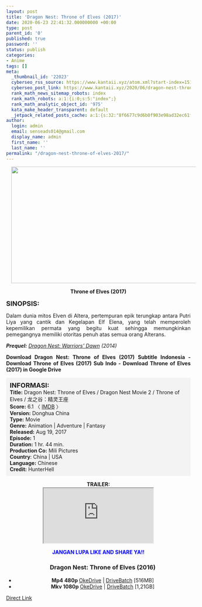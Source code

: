 ```yaml
---
layout: post
title: 'Dragon Nest: Throne of Elves (2017)'
date: 2020-06-23 22:41:32.000000000 +00:00
type: post
parent_id: '0'
published: true
password: ''
status: publish
categories:
- Anime
tags: []
meta:
  _thumbnail_id: '22023'
  cyberseo_rss_source: https://www.kantaii.xyz/atom.xml?start-index=151&max-results=150
  cyberseo_post_link: https://www.kantaii.xyz/2020/06/dragon-nest-throne-of-elves-2017.html
  rank_math_news_sitemap_robots: index
  rank_math_robots: a:1:{i:0;s:5:"index";}
  rank_math_analytic_object_id: '975'
  kata_make_header_transparent: default
  _jetpack_related_posts_cache: a:1:{s:32:"8f6677c9d6b0f903e98ad32ec61f8deb";a:2:{s:7:"expires";i:1650282610;s:7:"payload";a:0:{}}}
author:
  login: admin
  email: senseads014@gmail.com
  display_name: admin
  first_name: ''
  last_name: ''
permalink: "/dragon-nest-throne-of-elves-2017/"
---
```

<div class="separator" style="clear: both; text-align: center;"><a href="https://1.bp.blogspot.com/-JKoCNGJJCI4/XPSvbX0EP-I/AAAAAAAAA58/YXAXvM7f5R4WQHDvCrHDOX7Am1OpWtMUgCLcBGAs/s1600/Dragon%2BNest%2BThrone%2Bof%2BElves.jpg" imageanchor="1" style="margin-left: 1em; margin-right: 1em;"><img border="0" data-original-height="799" data-original-width="1600" height="318" src="{{ site.baseurl }}/assets/2020/06/Dragon%2BNest%2BThrone%2Bof%2BElves.jpg" width="640" /></a></div>
<p>
<div style="text-align: center;"><b>Throne of Elves (2017)</b></div>
<p><b><span style="font-size: large;">SINOPSIS:</span></b>
<div style="text-align: justify;">Dalam dunia mitos Elven di Altera, pertempuran epik terungkap antara Putri Liya yang cantik dan Kegelapan Elf Elena, yang telah memperoleh kepemilikan permata yang begitu kuat sehingga memungkinkan pemegangnya memiliki otoritas penuh atas semua orang Alterans.</p>
<p><i><b>Prequel:</b>&nbsp;<a href="http://www.kantaii.web.id/2020/06/dragon-nest-warriors-dawn-2014.html" target="_blank" rel="noopener">Dragon Nest: Warriors' Dawn</a> (2014)</i></p>
<p><b>Download Dragon Nest: Throne of Elves (2017) Subtitle Indonesia - Download Throne of Elves (2017) Sub Indo - Download Throne of Elves (2017) in Google Drive</b></div>
<p><a name="more"></a>
<div style="background-color: #f3f3f3; padding: 10px; text-align: left;"><b><span style="font-size: large;">INFORMASI:</span></b><br /><b>Title:</b> Dragon Nest: Throne of Elves / Dragon Nest Movie 2 / Throne of Elves / 龙之谷：精灵王座<br /><b>Score:</b> 6.1 〈 <a href="https://www.imdb.com/title/tt5425264/?ref_=nv_sr_srsg_0" target="_blank" rel="noopener">IMDB</a> 〉<br /><b>Version:</b> Donghua China<br /><b>Type:</b> Movie<br /><b>Genre:</b> Animation | Adventure | Fantasy<br /><b>Released:</b> Aug 19, 2017<br /><b>Episode:</b> 1<br /><b>Duration:</b> 1 hr. 44 min.<br /><b>Production Co:</b> Mili Pictures<br /><b>Country</b>: China | USA<br /><b>Language:</b> Chinese<br /><b>Credit:</b> HunterHell</div>
<p>
<div style="text-align: center;"><b>TRAILER:</b></div>
<div style="text-align: center;"></div>
<div style="text-align: center;">
<div class="videoyoutube">
<div class="video-responsive"><iframe allowfullscreen="1" class="embedded-video-large" src="https://www.youtube.com/embed/x9LEEcmsIlA?rel=0"></iframe></div>
<p>
<div style="text-align: center;"><b><span style="color: blue;">JANGAN LUPA LIKE AND SHARE YA!!</span></b></div>
<div class="dl">
<ul />
<h3 style="text-align: center;">Dragon Nest: Throne of Elves (2016)</h3>
<li style="text-align: center;"><b>Mp4 480p </b><a href="https://semawur.com/GBrdX" target="_blank" rel="noopener">OkeDrive</a> | <a href="https://apk.miuiku.com/NlIU7901a" target="_blank" rel="noopener">DriveBatch</a> [516MB]</li>
<li style="text-align: center;"><b>Mkv 1080p </b><a href="https://semawur.com/7dYGmaQ04L4" target="_blank" rel="noopener">OkeDrive</a> | <a href="https://apk.miuiku.com/TGsM5P" target="_blank" rel="noopener">DriveBatch</a> [1,21GB]</li>
</div>
</div>
</div>
<link rel="stylesheet" href="https://cdnjs.cloudflare.com/ajax/libs/font-awesome/4.7.0/css/font-awesome.min.css" />
<div class="divbtn"> <a href="https://handymansurrender.com/fihup8buzv?key=94550f7ce39444073321dde3b8782f97" class="btn"><i class="fa fa-download"></i> Direct Link</a> </div>

